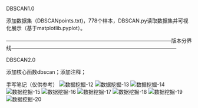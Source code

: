 DBSCAN1.0

添加数据集（DBSCANpoints.txt)，778个样本，DBSCAN.py读取数据集并可视化展示（基于matplotlib.pyplot）。

————————————————————————————————版本分界线————————————————————————————————

DBSCAN2.0

添加核心函数dbscan；添加注释；

手写笔记（仅供参考）
![数据挖掘-12](https://user-images.githubusercontent.com/93712334/144739967-ae4a462a-5640-44c8-bbe9-68dc4fd7bf3e.jpg)
![数据挖掘-13](https://user-images.githubusercontent.com/93712334/144739976-4cf7d48f-cc80-4f97-aa54-b78fc68f4dbd.jpg)
![数据挖掘-14](https://user-images.githubusercontent.com/93712334/144739978-b22215fd-29db-4673-96e2-8834a8269818.jpg)
![数据挖掘-15](https://user-images.githubusercontent.com/93712334/144739979-92d31377-56d6-4c8d-903d-fcbc6cbb1b45.jpg)
![数据挖掘-16](https://user-images.githubusercontent.com/93712334/144739982-64707c7d-788a-4876-af58-535bcc2c4a18.jpg)
![数据挖掘-17](https://user-images.githubusercontent.com/93712334/144739984-039a8af3-fb44-47bf-9a73-581d1d4dd03e.jpg)
![数据挖掘-18](https://user-images.githubusercontent.com/93712334/144739986-eaf989ca-d7fe-4f63-9d2d-115994223258.jpg)
![数据挖掘-19](https://user-images.githubusercontent.com/93712334/144739987-6da2ca0e-0e11-47fc-ba7c-2c51e93718eb.jpg)
![数据挖掘-20](https://user-images.githubusercontent.com/93712334/144740055-f07d65e8-b727-4d56-93c0-f5925c7d9df8.jpg)
